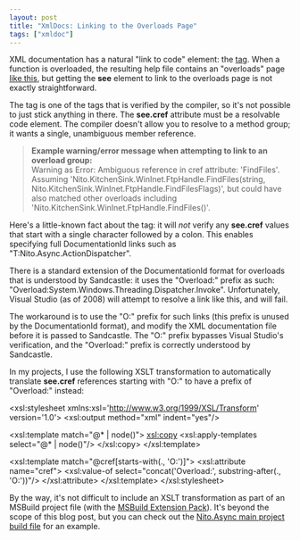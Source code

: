 ```yaml
---
layout: post
title: "XmlDocs: Linking to the Overloads Page"
tags: ["xmldoc"]
---
```



XML documentation has a natural "link to code" element: the [<see> tag](http://msdn.microsoft.com/en-us/library/acd0tfbe.aspx). When a function is overloaded, the resulting help file contains an "overloads" page [like this](http://msdn.microsoft.com/en-us/library/system.text.encoding.getstring.aspx), but getting the **see** element to link to the overloads page is not exactly straightforward.





The <see> tag is one of the tags that is verified by the compiler, so it's not possible to just stick anything in there. The **see.cref** attribute must be a resolvable code element. The compiler doesn't allow you to resolve to a method group; it wants a single, unambiguous member reference.



> **Example warning/error message when attempting to link to an overload group:**  
> Warning as Error: Ambiguous reference in cref attribute: 'FindFiles'. Assuming 'Nito.KitchenSink.WinInet.FtpHandle.FindFiles(string, Nito.KitchenSink.WinInet.FtpHandle.FindFilesFlags)', but could have also matched other overloads including 'Nito.KitchenSink.WinInet.FtpHandle.FindFiles()'.




Here's a little-known fact about the <see> tag: it will _not_ verify any **see.cref** values that start with a single character followed by a colon. This enables specifying full DocumentationId links such as "T:Nito.Async.ActionDispatcher".





There is a standard extension of the DocumentationId format for overloads that is understood by Sandcastle: it uses the "Overload:" prefix as such: "Overload:System.Windows.Threading.Dispatcher.Invoke". Unfortunately, Visual Studio (as of 2008) will attempt to resolve a link like this, and will fail.





The workaround is to use the "O:" prefix for such links (this prefix is unused by the DocumentationId format), and modify the XML documentation file before it is passed to Sandcastle. The "O:" prefix bypasses Visual Studio's verification, and the "Overload:" prefix is correctly understood by Sandcastle.





In my projects, I use the following XSLT transformation to automatically translate **see.cref** references starting with "O:" to have a prefix of "Overload:" instead:




<?xml version='1.0'?>
<xsl:stylesheet xmlns:xsl='http://www.w3.org/1999/XSL/Transform' version='1.0'>
 <xsl:output method="xml" indent="yes"/>

   <!-- Copy all documentation as-is except for what matches other rules -->
   <xsl:template match="@* | node()">
    <xsl:copy>
     <xsl:apply-templates select="@* | node()"/>
    </xsl:copy>
   </xsl:template>

   <!-- Convert "cref" references that start with "O:" to starting with "Overload:". -->
   <xsl:template match="@cref[starts-with(., 'O:')]">
    <xsl:attribute name="cref">
     <xsl:value-of select="concat('Overload:', substring-after(., 'O:'))"/>
    </xsl:attribute>
   </xsl:template>
</xsl:stylesheet>




By the way, it's not difficult to include an XSLT transformation as part of an MSBuild project file (with the [MSBuild Extension Pack](http://msbuildextensionpack.codeplex.com/)). It's beyond the scope of this blog post, but you can check out the [Nito.Async main project build file](http://nitoasync.codeplex.com/SourceControl/changeset/view/40861#324550) for an example.

